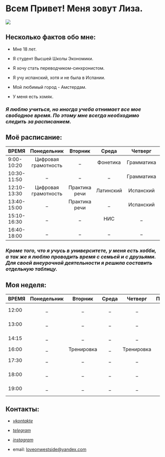 # **Всем Привет! Меня зовут Лиза.**  


![](https://pp.userapi.com/c625717/v625717883/2887f/s65Zpg4MUOY.jpg)  

## Несколько фактов обо мне:
 + Мне 18 лет.
 - Я студент Высшей Школы Экономики.
 + Я хочу стать переводчиком-синхронистом.
 - Я учу испанский, хотя и не была в Испании.
 + Мой любимый город - Амстердам.
 - У меня есть хомяк.  
   
### *Я люблю учиться, но иногда учеба отнимает все мое свободное время. По этому мне всегда необходимо следить за расписанием.*  

## Моё расписание:  

ВРЕМЯ|Понедельник|Вторник|Среда|Четверг|Пятница|Суббота|Воскресенье
---|:---:|:---:|:---:|:---:|:---:|:---:|:---:
9:00-10:20|Цифровая грамотность|_|Фонетика|Грамматика|Видео|_|_
10:30-11:50|_|_|_|Грамматика|Испанский|_|_
12:10-13:30|Цифровая грамотность|Практика речи|Латинский|Испанский|Литература|_|_
13:40-15:00|_|Практика речи|_|Испанский|_|_|_
15:10-16:30|_|_|НИС|_|_|_|_
16:40-18:00|_|_|_|_|Литература|_|_  
  
### *Кроме того, что я учусь в университете, у меня есть хобби, а так же я люблю проводить время с семьей и с друзьями. Для своей внеурочной деятельности я решила составить отдельную таблицу.*  
  
## Моя неделя:  

ВРЕМЯ|Понедельник|Вторник|Среда|Четверг|Пятница|Суббота|Воскресенье
---|:---:|:---:|:---:|:---:|:---:|:---:|:---:
12:00|_|_|_|_|_|Рисование|Прогулка с друзьями
13:00|_|_|_|_|_|Поездка загород|_
14:15|_|_|_|_|_|_|Время с семьей
16:00|_|Тренировка|_|Тренировка|_|_|_
17:30|_|_|_|_|_|Гуляю с собакой
18:00|_|_|_|_|_|_|Возвращаюсь домой
19:00|_|_|_|_|_|Вечер фильмов|_


## Контакты:  

 + [*vkontakte*](https://vk.com/id167397883)
 - [*telegram*](https://telegram.me/loveonwestside)
 + [*instagram*](http://instagram.com/loveonwestside)
 - email: <loveonwestside@yandex.com>
